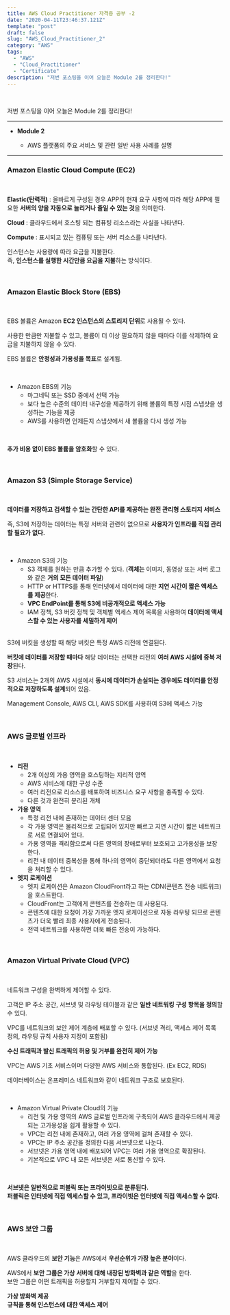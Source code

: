 ```yaml
---
title: AWS Cloud Practitioner 자격증 공부 -2
date: "2020-04-11T23:46:37.121Z"
template: "post"
draft: false
slug: "AWS_Cloud_Practitioner_2"
category: "AWS"
tags:
  - "AWS"
  - "Cloud_Practitioner"
  - "Certificate"
description: "저번 포스팅을 이어 오늘은 Module 2를 정리한다!"
---
```


<br/>

저번 포스팅을 이어 오늘은 Module 2를 정리한다!

---

* **Module 2**

  * AWS 플랫폼의 주요 서비스 및 관련 일반 사용 사례를 설명

---

### Amazon Elastic Cloud Compute (EC2)

<br/>

**Elastic(탄력적)** : 올바르게 구성된 경우 APP의 현재 요구 사항에 따라 해당 APP에 필요한 **서버의 양을 자동으로 늘리거나 줄일 수 있는 것**을 의미한다.<br/>

**Cloud** : 클라우드에서 호스팅 되는 컴퓨팅 리소스라는 사실을 나타낸다.<br/>

**Compute** : 표시되고 있는 컴퓨팅 또는 서버 리소스를 나타낸다.<br/>

인스턴스는 사용량에 따라 요금을 지불한다.<br/>
즉, **인스턴스를 실행한 시간만큼 요금을 지불**하는 방식이다.

<br/>

### Amazon Elastic Block Store (EBS)

<br/>

EBS 볼륨은 Amazon **EC2 인스턴스의 스토리지 단위**로 사용될 수 있다.<br/>

사용한 만큼만 지불할 수 있고, 볼륨이 더 이상 필요하지 않을 때마다 이를 삭제하여 요금을 지불하지 않을 수 있다.<br/>

EBS 볼륨은 **안정성과 가용성을 목표**로 설계됨.

<br/>

* Amazon EBS의 기능
	* 마그네틱 또는 SSD 중에서 선택 가능
	* 보다 높은 수준의 데이터 내구성을 제공하기 위해 볼륨의 특정 시점 스냅샷을 생성하는 기능을 제공
	* AWS를 사용하면 언제든지 스냅샷에서 새 볼륨을 다시 생성 가능

<br/>

**추가 비용 없이 EBS 볼륨을 암호화**할 수 있다.

<br/>

### Amazon S3 (Simple Storage Service)

<br/>

**데이터를 저장하고 검색할 수 있는 간단한 API를 제공하는 완전 관리형 스토리지 서비스**<br/>

즉, S3에 저장하는 데이터는 특정 서버와 관련이 없으므로 **사용자가 인프라를 직접 관리할 필요가 없다.**<br/>

<br/>

* Amazon S3의 기능
	* S3 객체를 원하는 만큼 추가할 수 있다. (**객체는** 이미지, 동영상 또는 서버 로그와 같은 **거의 모든 데이터 파일**)
	* HTTP or HTTPS를 통해 인터넷에서 데이터에 대한 **지연 시간이 짧은 액세스를 제공**한다.
	* **VPC EndPoint를 통해 S3에 비공개적으로 액세스 가능**
	* IAM 정책, S3 버킷 정책 및 객체별 액세스 제어 목록을 사용하여 **데이터에 액세스할 수 있는 사용자를 세밀하게 제어**

<br/>S3에 버킷을 생성할 때 해당 버킷은 특정 AWS 리전에 연결된다.<br/>

**버킷에 데이터를 저장할 때마다** 해당 데이터는 선택한 리전의 **여러 AWS 시설에 중복 저장**된다.<br/>

S3 서비스는 2개의 AWS 시설에서 **동시에 데이터가 손실되는 경우에도 데이터를 안정적으로 저장하도록 설계**되어 있음.<br/>

Management Console, AWS CLI, AWS SDK를 사용하여 S3에 액세스 가능

<br/>

### AWS 글로벌 인프라

<br/>

* **리전**
	* 2개 이상의 가용 영역을 호스팅하는 지리적 영역
	* AWS 서비스에 대한 구성 수준
	* 여러 리전으로 리소스를 배포하여 비즈니스 요구 사항을 충족할 수 있다.
	* 다른 것과 완전히 분리된 개체
* **가용 영역**
	* 특정 리전 내에 존재하는 데이터 센터 모음
	* 각 가용 영역은 물리적으로 고립되어 있지만 빠르고 지연 시간이 짧은 네트워크로 서로 연결되어 있다.
	* 가용 영역을 격리함으로써 다른 영역의 장애로부터 보호되고 고가용성을 보장한다.
	* 리전 내 데이터 중복성을 통해 하나의 영역이 중단되더라도 다른 영역에서 요청을 처리할 수 있다.
* **엣지 로케이션**
	* 엣지 로케이션은 Amazon CloudFront라고 하는 CDN(콘텐츠 전송 네트워크)을 호스트한다.
	* CloudFront는 고객에게 콘텐츠를 전송하는 데 사용된다.
	* 콘텐츠에 대한 요청이 가장 가까운 엣지 로케이션으로 자동 라우팅 되므로 콘텐츠가 더욱 빨리 최종 사용자에게 전송된다.
	* 전역 네트워크를 사용하면 더욱 빠른 전송이 가능하다.

<br/>

### Amazon Virtual Private Cloud (VPC)

<br/>

네트워크 구성을 완벽하게 제어할 수 있다.<br/>

고객은 IP 주소 공간, 서브넷 및 라우팅 테이블과 같은 **일반 네트워킹 구성 항목을 정의**할 수 있다.<br/>

VPC를 네트워크의 보안 제어 계층에 배포할 수 있다. (서브넷 격리, 액세스 제어 목록 정의, 라우팅 규칙 사용자 지정이 포함됨)<br/>

**수신 트래픽과 발신 트래픽의 허용 및 거부를 완전히 제어 가능**<br/>

VPC는 AWS 기초 서비스이며 다양한 AWS 서비스와 통합된다. (Ex EC2, RDS)<br/>

데이터베이스는 온프레미스 네트워크와 같이 네트워크 구조로 보호된다.<br/>

<br/>

* Amazon Virtual Private Cloud의 기능
	* 리전 및 가용 영역의 AWS 글로벌 인프라에 구축되어 AWS 클라우드에서 제공되는 고가용성을 쉽게 활용할 수 있다.
	* VPC는 리전 내에 존재하고, 여러 가용 영역에 걸쳐 존재할 수 있다.
	* VPC는 IP 주소 공간을 정의한 다음 서브넷으로 나눈다.
	* 서브넷은 가용 영역 내에 배포되어 VPC는 여러 가용 영역으로 확장된다.
	* 기본적으로 VPC 내 모든 서브넷은 서로 통신할 수 있다.

<br/>

**서브넷은 일반적으로 퍼블릭 또는 프라이빗으로 분류된다.**<br/>
**퍼블릭은 인터넷에 직접 액세스할 수 있고, 프라이빗은 인터넷에 직접 액세스할 수 없다.**

<br/>

### AWS 보안 그룹

<br/>

AWS 클라우드의 **보안 기능**은 AWS에서 **우선순위가 가장 높은 분야**이다.<br/>

AWS에서 **보안 그룹은 가상 서버에 대해 내장된 방화벽과 같은 역할**을 한다.<br/>
보안 그룹은 어떤 트래픽을 허용할지 거부할지 제어할 수 있다.<br/>

**가상 방화벽 제공**<br/>
**규칙을 통해 인스턴스에 대한 액세스 제어**<br/>